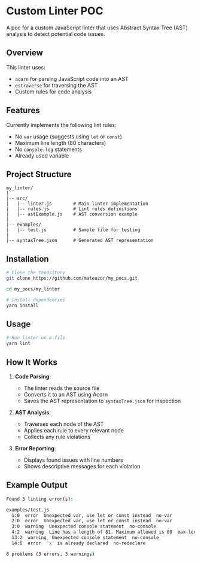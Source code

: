 # Custom Linter POC

A poc for a custom JavaScript linter that uses Abstract Syntax Tree (AST) analysis to detect potential code issues.

## Overview

This linter uses:

- `acorn` for parsing JavaScript code into an AST
- `estraverse` for traversing the AST
- Custom rules for code analysis

## Features

Currently implements the following lint rules:

- No `var` usage (suggests using `let` or `const`)
- Maximum line length (80 characters)
- No `console.log` statements
- Already used variable

## Project Structure

    my_linter/
    |
    |-- src/
    |   |-- linter.js        # Main linter implementation
    |   |-- rules.js         # Lint rules definitions
    |   |-- astExample.js    # AST conversion example
    |
    |-- examples/
    |   |-- test.js          # Sample file for testing
    |
    |-- syntaxTree.json      # Generated AST representation

## Installation

```bash
# Clone the repository
git clone https://github.com/mateuzor/my_pocs.git

cd my_pocs/my_linter

# Install dependencies
yarn install
```

## Usage

```bash
# Run linter on a file
yarn lint
```

## How It Works

1. **Code Parsing**:

   - The linter reads the source file
   - Converts it to an AST using Acorn
   - Saves the AST representation to `syntaxTree.json` for inspection

2. **AST Analysis**:

   - Traverses each node of the AST
   - Applies each rule to every relevant node
   - Collects any rule violations

3. **Error Reporting**:
   - Displays found issues with line numbers
   - Shows descriptive messages for each violation

## Example Output

```bash
Found 3 linting error(s):

examples/test.js
  1:0  error  Unexpected var, use let or const instead  no-var
  2:0  error  Unexpected var, use let or const instead  no-var
  3:0  warning  Unexpected console statement  no-console
  4:2  warning  Line has a length of 81. Maximum allowed is 80  max-len
  13:2  warning  Unexpected console statement  no-console
  14:6  error  'x' is already declared  no-redeclare

6 problems (3 errors, 3 warnings)
```
